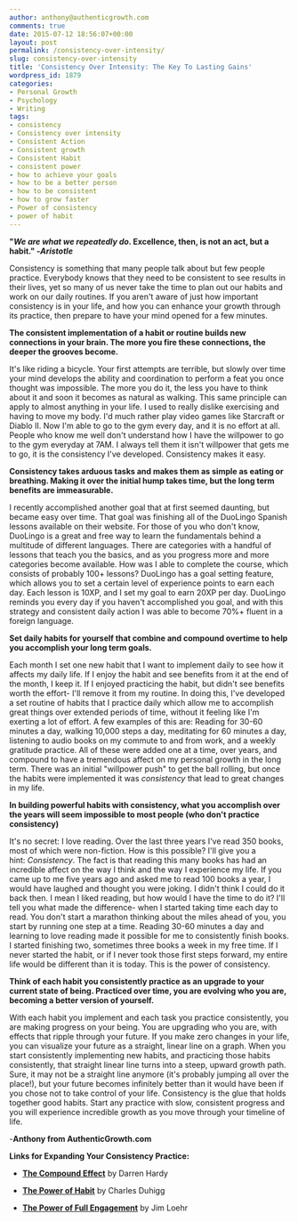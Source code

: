 ```yaml
---
author: anthony@authenticgrowth.com
comments: true
date: 2015-07-12 18:56:07+00:00
layout: post
permalink: /consistency-over-intensity/
slug: consistency-over-intensity
title: 'Consistency Over Intensity: The Key To Lasting Gains'
wordpress_id: 1879
categories:
- Personal Growth
- Psychology
- Writing
tags:
- consistency
- Consistency over intensity
- Consistent Action
- Consistent growth
- Consistent Habit
- consistent power
- how to achieve your goals
- how to be a better person
- how to be consistent
- how to grow faster
- Power of consistency
- power of habit
---
```


**"_We are what we repeatedly do_. Excellence, then, is not an act, but a habit." -_Aristotle_**

Consistency is something that many people talk about but few people practice. Everybody knows that they need to be consistent to see results in their lives, yet so many of us never take the time to plan out our habits and work on our daily routines. If you aren't aware of just how important consistency is in your life, and how you can enhance your growth through its practice, then prepare to have your mind opened for a few minutes.

**The consistent implementation of a habit or routine builds new connections in your brain. The more you fire these connections, the deeper the grooves become.**

It's like riding a bicycle. Your first attempts are terrible, but slowly over time your mind develops the ability and coordination to perform a feat you once thought was impossible. The more you do it, the less you have to think about it and soon it becomes as natural as walking. This same principle can apply to almost anything in your life. I used to really dislike exercising and having to move my body. I'd much rather play video games like Starcraft or Diablo II. Now I'm able to go to the gym every day, and it is no effort at all. People who know me well don't understand how I have the willpower to go to the gym everyday at 7AM. I always tell them it isn't willpower that gets me to go, it is the consistency I've developed. Consistency makes it easy.

**Consistency takes arduous tasks and makes them as simple as eating or breathing. Making it over the initial hump takes time, but the long term benefits are immeasurable.**

I recently accomplished another goal that at first seemed daunting, but became easy over time. That goal was finishing all of the DuoLingo Spanish lessons available on their website. For those of you who don't know, DuoLingo is a great and free way to learn the fundamentals behind a multitude of different languages. There are categories with a handful of lessons that teach you the basics, and as you progress more and more categories become available. How was I able to complete the course, which consists of probably 100+ lessons? DuoLingo has a goal setting feature, which allows you to set a certain level of experience points to earn each day. Each lesson is 10XP, and I set my goal to earn 20XP per day. DuoLingo reminds you every day if you haven't accomplished you goal, and with this strategy and consistent daily action I was able to become 70%+ fluent in a foreign language.

**Set daily habits for yourself that combine and compound overtime to help you accomplish your long term goals.**

Each month I set one new habit that I want to implement daily to see how it affects my daily life. If I enjoy the habit and see benefits from it at the end of the month, I keep it. If I enjoyed practicing the habit, but didn't see benefits worth the effort- I'll remove it from my routine. In doing this, I've developed a set routine of habits that I practice daily which allow me to accomplish great things over extended periods of time, without it feeling like I'm exerting a lot of effort. A few examples of this are: Reading for 30-60 minutes a day, walking 10,000 steps a day, meditating for 60 minutes a day, listening to audio books on my commute to and from work, and a weekly gratitude practice. All of these were added one at a time, over years, and compound to have a tremendous affect on my personal growth in the long term. There was an initial "willpower push" to get the ball rolling, but once the habits were implemented it was _consistency_ that lead to great changes in my life.

**In building powerful habits with consistency, what you accomplish over the years will seem impossible to most people (who don't practice consistency)**

It's no secret: I love reading. Over the last three years I've read 350 books, most of which were non-fiction. How is this possible? I'll give you a hint: _Consistency_. The fact is that reading this many books has had an incredible affect on the way I think and the way I experience my life. If you came up to me five years ago and asked me to read 100 books a year, I would have laughed and thought you were joking. I didn't think I could do it back then. I mean I liked reading, but how would I have the time to do it? I'll tell you what made the difference- when I started taking time each day to read. You don't start a marathon thinking about the miles ahead of you, you start by running one step at a time. Reading 30-60 minutes a day and learning to love reading made it possible for me to consistently finish books. I started finishing two, sometimes three books a week in my free time. If I never started the habit, or if I never took those first steps forward, my entire life would be different than it is today. This is the power of consistency.

**Think of each habit you consistently practice as an upgrade to your current state of being. Practiced over time, you are evolving who you are, becoming a better version of yourself.**

With each habit you implement and each task you practice consistently, you are making progress on your being. You are upgrading who you are, with effects that ripple through your future. If you make zero changes in your life, you can visualize your future as a straight, linear line on a graph. When you start consistently implementing new habits, and practicing those habits consistently, that straight linear line turns into a steep, upward growth path. Sure, it may not be a straight line anymore (it's probably jumping all over the place!), but your future becomes infinitely better than it would have been if you chose not to take control of your life. Consistency is the glue that holds together good habits. Start any practice with slow, consistent progress and you will experience incredible growth as you move through your timeline of life.

-**Anthony from AuthenticGrowth.com**

**Links for Expanding Your Consistency Practice:**



 	
  * **[The Compound Effect](http://amzn.to/1dUo7e8)** by Darren Hardy

 	
  * **[The Power of Habit](http://amzn.to/1Shjjx9)** by Charles Duhigg

 	
  * **[The Power of Full Engagement](http://amzn.to/1ShjgRU)** by Jim Loehr


